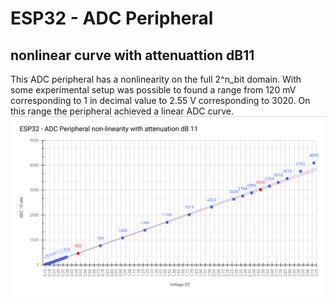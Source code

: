 # ESP32 - ADC Peripheral 
## nonlinear curve with attenuattion dB11
This ADC peripheral has a nonlinearity on the full 2^n_bit domain. With some experimental setup was possible to found a range from 120 mV corresponding to 1 in decimal value to 2.55 V corresponding to 3020. On this range the peripheral achieved a linear ADC curve.
![std_board_img03](esp32-adc_dB11_curve.png)